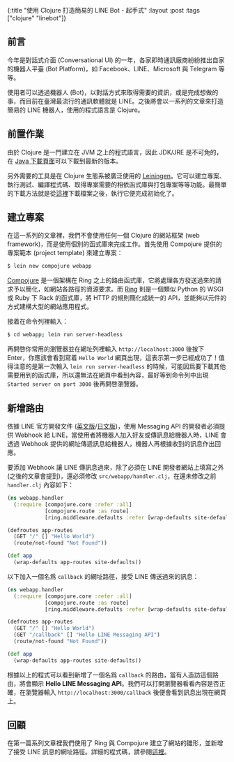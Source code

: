 {:title "使用 Clojure 打造簡易的 LINE Bot - 起手式"
 :layout :post
 :tags  ["clojure" "linebot"]}


## 前言

今年是對話式介面 (Conversational UI) 的一年，各家即時通訊廠商紛紛推出自家的機器人平臺 (Bot Platform)，如 Facebook、LINE、Microsoft 與 Telegram 等等。

使用者可以透過機器人 (Bot)，以對話方式來取得需要的資訊，或是完成想做的事，而目前在臺灣最流行的通訊軟體就是 LINE。之後將會以一系列的文章來打造簡易的 LINE 機器人，使用的程式語言是 Clojure。

## 前置作業

由於 Clojure 是一門建立在 JVM 之上的程式語言，因此 JDK/JRE 是不可免的，在 [Java 下載頁面](http://www.oracle.com/technetwork/java/javase/downloads/index.html)可以下載到最新的版本。

另外需要的工具是在 Clojure 生態系被廣泛使用的 [Leiningen](http://leiningen.org)。它可以建立專案、執行測試、編譯程式碼、取得專案需要的相依函式庫與打包專案等等功能。最簡單的下載方法就是從[這裡](https://raw.githubusercontent.com/technomancy/leiningen/stable/bin/lein)下載檔案之後，執行它便完成初始化了。

## 建立專案

在這一系列的文章裡，我們不會使用任何一個 Clojure 的網站框架 (web framework)，而是使用個別的函式庫來完成工作。首先使用 Compojure 提供的專案範本 (project template) 來建立專案：

```sh
$ lein new compojure webapp
```

[Compojure](https://github.com/weavejester/compojure) 是一個架構在 Ring 之上的路由函式庫，它將處理各方發送過來的請求予以簡化，如網站各路徑的資源要求。而 [Ring](https://github.com/ring-clojure/ring) 則是一個類似 Python 的 WSGI 或 Ruby 下 Rack 的函式庫，將 HTTP 的規則簡化成統一的 API，並能夠以元件的方式建構大型的網站應用程式。

接着在命令列裡輸入：

```sh
$ cd webapp; lein run server-headless
```

再開啓你常用的瀏覽器並在網址列裡輸入 `http://localhost:3000` 後按下 Enter，你應該會看到寫着 `Hello World` 網頁出現，這表示第一步已經成功了！值得注意的是第一次輸入 `lein run server-headless` 的時候，可能因爲要下載其他需要用到的函式庫，所以還無法在網頁中看到內容，最好等到命令列中出現 `Started server on port 3000` 後再開啓瀏覽器。

## 新增路由

依據 LINE 官方開發文件 ([英文版](https://devdocs.line.me/en/)/[日文版](https://devdocs.line.me/ja/))，使用 Messaging API 的開發者必須提供 Webhook 給 LINE，當使用者將機器人加入好友或傳訊息給機器人時，LINE 會透過 Webhook 提供的網址傳遞訊息給機器人，機器人再根據收到的訊息作出回應。

要添加 Webhook 讓 LINE 傳訊息過來，除了必須在 LINE 開發者網站上填寫之外 (之後的文章會提到)，還必須修改 `src/webapp/handler.clj`，在還未修改之前 `handler.clj` 內容如下：

```clojure
(ns webapp.handler
  (:require [compojure.core :refer :all]
            [compojure.route :as route]
            [ring.middleware.defaults :refer [wrap-defaults site-defaults]]))

(defroutes app-routes
  (GET "/" [] "Hello World")
  (route/not-found "Not Found"))

(def app
  (wrap-defaults app-routes site-defaults))
```

以下加入一個名爲 `callback` 的網址路徑，接受 LINE 傳送過來的訊息：

```clojure
(ns webapp.handler
  (:require [compojure.core :refer :all]
            [compojure.route :as route]
            [ring.middleware.defaults :refer [wrap-defaults site-defaults]]))

(defroutes app-routes
  (GET "/" [] "Hello World")
  (GET "/callback" [] "Hello LINE Messaging API")
  (route/not-found "Not Found"))

(def app
  (wrap-defaults app-routes site-defaults))
```

根據以上的程式可以看到新增了一個名爲 `callback` 的路由，當有人造訪這個路由，將會顯示 **Hello LINE Messaging API**。我們可以打開瀏覽器看看內容是否正確，在瀏覽器輸入 `http://localhost:3000/callback` 後便會看到訊息出現在網頁上。

## 回顧

在第一篇系列文章裡我們使用了 Ring 與 Compojure 建立了網站的雛形，並新增了接受 LINE 訊息的網址路徑。詳細的程式碼，請參閱[這裡](https://github.com/clojure-tw/line-bot-sdk-clojure/tree/0402187bd5c2c891a2bd48cdc45ee726f24a42fc)。